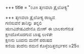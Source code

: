 +++
title = "೦೨೫ ತೃಣವಲಾ ತ್ರೈಲೋಕ್ಯ"

+++
ತೃಣವಲಾ ತ್ರೈಲೋಕ್ಯ ರಾಜ್ಯವ   
ಗಣಿಸುವೆನೆ ತಾನಿನ್ನು ತನ್ನಲಿ  
ಋಣವಿಶೇಷವಿದೇನೊ ಮೇಣ್ ಈ ಬಾಲಕಂಗೆನುತ  
ಕ್ಷಣದೊಳೊದಗುವ ಬಾಷ್ಪ ಲುಳಿತೇ  
ಕ್ಷಣನು ಬಂದನು ಮನೆಗೆ ಪರುಷದ  
ಕಣಿಯ ತಂದೆನು ರಮಣಿ ಕೊಳ್ಳೆಂದಿತ್ತನರ್ಭಕನ     ॥25॥